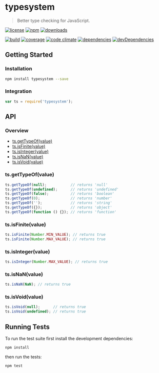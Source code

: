 # typesystem

> Better type checking for JavaScript.

[![license](http://img.shields.io/badge/license-MIT-blue.svg?style=flat)](https://raw.githubusercontent.com/clebert/typesystem/master/LICENSE)
[![npm](http://img.shields.io/npm/v/typesystem.svg?style=flat)](https://www.npmjs.org/package/typesystem)
[![downloads](http://img.shields.io/npm/dm/typesystem.svg?style=flat)](https://www.npmjs.org/package/typesystem)

[![build](http://img.shields.io/travis/clebert/typesystem/master.svg?style=flat)](https://travis-ci.org/clebert/typesystem)
[![coverage](http://img.shields.io/coveralls/clebert/typesystem/master.svg?style=flat)](https://coveralls.io/r/clebert/typesystem)
[![code climate](http://img.shields.io/codeclimate/github/clebert/typesystem.svg?style=flat)](https://codeclimate.com/github/clebert/typesystem)
[![dependencies](http://img.shields.io/david/clebert/typesystem.svg?style=flat)](https://david-dm.org/clebert/typesystem#info=dependencies&view=table)
[![devDependencies](http://img.shields.io/david/dev/clebert/typesystem.svg?style=flat)](https://david-dm.org/clebert/typesystem#info=devDependencies&view=table)

## Getting Started

### Installation

```sh
npm install typesystem --save
```

### Integration

```javascript
var ts = require('typesystem');
```

## API

### Overview

- [ts.getTypeOf(value)](#tsgettypeofvalue)
- [ts.isFinite(value)](#tsisfinitevalue)
- [ts.isInteger(value)](#tsisintegervalue)
- [ts.isNaN(value)](#tsisnanvalue)
- [ts.isVoid(value)](#tsisvoidvalue)

### ts.getTypeOf(value)

```javascript
ts.getTypeOf(null);           // returns 'null'
ts.getTypeOf(undefined);      // returns 'undefined'
ts.getTypeOf(false);          // returns 'boolean'
ts.getTypeOf(0);              // returns 'number'
ts.getTypeOf('');             // returns 'string'
ts.getTypeOf({});             // returns 'object'
ts.getTypeOf(function () {}); // returns 'function'
```

### ts.isFinite(value)

```javascript
ts.isFinite(Number.MIN_VALUE); // returns true
ts.isFinite(Number.MAX_VALUE); // returns true
```

### ts.isInteger(value)

```javascript
ts.isInteger(Number.MAX_VALUE); // returns true
```

### ts.isNaN(value)

```javascript
ts.isNaN(NaN); // returns true
```

### ts.isVoid(value)

```javascript
ts.isVoid(null);      // returns true
ts.isVoid(undefined); // returns true
```

## Running Tests

To run the test suite first install the development dependencies:

```sh
npm install
```

then run the tests:

```sh
npm test
```
